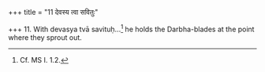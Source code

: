 +++
title = "11 देवस्य त्वा सवितुः"

+++
11. With devasya tvā savituḥ...[^1] he holds the Darbha-blades at the point where they sprout out.  

[^1]: Cf. MS I. 1.2. 
